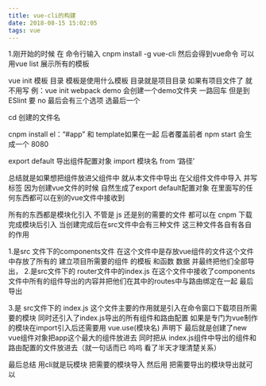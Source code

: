 ```yaml
---
title: vue-cli的构建
date: 2018-08-15 15:02:05
tags: vue
---
```

1.刚开始的时候 在 命令行输入 cnpm install -g vue-cli 然后会得到vue命令 可以用vue list 展示所有的模板

vue init 模板 目录 模板是使用什么模板 目录就是项目目录 如果有项目文件了 就不用写 例：vue init webpack demo 会创建一个demo文件夹 一路回车 但是到ESlint 要 no 最后会有三个选项 选最后一个
<!-- more -->

cd 创建的文件名

cnpm install el：“#app” 和 template如果在一起 后者覆盖前者
npm start 会生成一个 8080

export default 导出组件配置对象
import 模块名 from ‘路径’

总结就是如果想把组件放进父组件中 就从本文件中导出 在父组件文件中导入 并写标签 因为创建vue文件的时候 自然生成了export default配置对象 在里面写的任何东西都可以在别的vue文件中接收到

所有的东西都是模块化引入 不管是 js 还是别的需要的文件 都可以在 cnpm 下载完成模块后引入
当创建完成后在src文件中会有三种文件 这三种文件各自有各自的作用

1.是src 文件下的components文件 在这个文件中是存放vue组件的文件这个文件中存放了所有的 建立项目所需要的组件 的模板 和函数 数据 并最终把他们全部导出，
2.是src文件下的 router文件中的index.js 在这个文件中接收了components文件中所有的组件导出的内容并把他们在其中的routes中与路由绑定在一起 最后导出

3.是 src文件下的 index.js 这个文件主要的作用就是引入在命令窗口下载项目所需要的模块 同时还引入了index.js导出的所有组件和路由配置 如果是专门为vue制作的模块在import引入后还需要用 vue.use(模块名) 声明下 最后就是创建了new vue组件对象把app这个最大的组件放进去 同时把从 index.js组件中导出的组件和路由配置的文件放进去（就一句话而已 呜呜 看了半天才理清楚关系）

最后总结 用cli就是玩模块 把需要的模块导入 然后用 把需要导出的模块导出就可以
